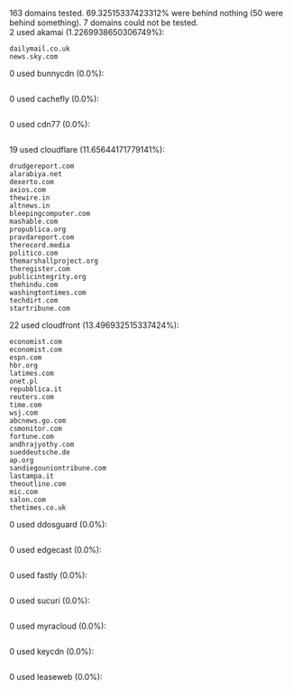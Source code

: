 163 domains tested. 69.32515337423312% were behind nothing (50 were behind something). 7 domains could not be tested.<br>
2 used akamai (1.2269938650306749%):
```
dailymail.co.uk
news.sky.com
```

0 used bunnycdn (0.0%):
```

```

0 used cachefly (0.0%):
```

```

0 used cdn77 (0.0%):
```

```

19 used cloudflare (11.65644171779141%):
```
drudgereport.com
alarabiya.net
dexerto.com
axios.com
thewire.in
altnews.in
bleepingcomputer.com
mashable.com
propublica.org
pravdareport.com
therecord.media
politico.com
themarshallproject.org
theregister.com
publicintegrity.org
thehindu.com
washingtontimes.com
techdirt.com
startribune.com
```

22 used cloudfront (13.496932515337424%):
```
economist.com
economist.com
espn.com
hbr.org
latimes.com
onet.pl
repubblica.it
reuters.com
time.com
wsj.com
abcnews.go.com
csmonitor.com
fortune.com
andhrajyothy.com
sueddeutsche.de
ap.org
sandiegouniontribune.com
lastampa.it
theoutline.com
mic.com
salon.com
thetimes.co.uk
```

0 used ddosguard (0.0%):
```

```

0 used edgecast (0.0%):
```

```

0 used fastly (0.0%):
```

```

0 used sucuri (0.0%):
```

```

0 used myracloud (0.0%):
```

```

0 used keycdn (0.0%):
```

```

0 used leaseweb (0.0%):
```

```
